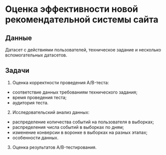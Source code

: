 # Оценка эффективности новой рекомендательной системы сайта

## Данные
Датасет с действиями пользователей, техническое задание и несколько вспомогательных датасетов.

## Задачи
1. Оценка корректности проведения A/B-теста:
- соответствие данных требованиям технического задания;
- время проведения теста;
- аудитория теста.
2. Исследовательский анализ данных:
- распределение количества событий на пользователя в выборках;
- распределения числа событий в выборках по дням;
- изменение конверсии в воронке в выборках на разных этапах;
- особенности данных.
3. Оценка результатов A/B-тестирования.

